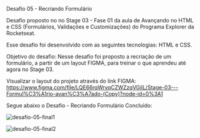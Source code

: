 Desafio 05 - Recriando Formulário

Desafio proposto no no Stage 03 - Fase 01 da aula de Avançando no HTML e CSS (Formulários, Validações e Customizações) do Programa Explorer da Rocketseat.

Esse desafio foi desenvolvido com as seguintes tecnologias: HTML e CSS.

Objetivo do desafio: Nesse desafio foi proposto a recriação de um formulário, a partir de um layout FIGMA, para treinar o que aprendeu até agora no Stage 03.

Visualizar o layout do projeto através do link FIGMA: 
https://www.figma.com/file/LQE66rqWrvqCZWZzqVGiIL/Stage-03---Formul%C3%A1rio-avan%C3%A7ado-(Copy)?node-id=0%3A1

Segue abaixo o Desafio - Recriando Formulário Concluído:

![desafio-05-final1](https://user-images.githubusercontent.com/107876889/185670918-e4d2eb38-8e9d-4403-9e0e-077156a176ed.png)

![desafio-05-final2](https://user-images.githubusercontent.com/107876889/185670934-be6b494e-fbfd-4c94-8688-616b8218d814.png)

